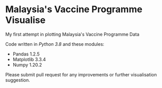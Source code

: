 # Malaysia's Vaccine Programme Visualise

My first attempt in plotting Malaysia's Vaccine Programme Data

Code written in *Python 3.8* and these modules:
- Pandas 1.2.5
- Matplotlib 3.3.4
- Numpy 1.20.2

Please submit pull request for any improvements or further visualisation suggestion.
